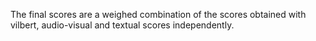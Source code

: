 The final scores are a weighed combination of the scores obtained with vilbert, audio-visual and textual scores independently. 
